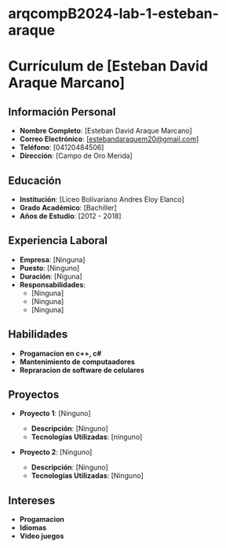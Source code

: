 # arqcompB2024-lab-1-esteban-araque
# Currículum de [Esteban David Araque Marcano]

## Información Personal
- **Nombre Completo**: [Esteban David Araque Marcano]
- **Correo Electrónico**: [estebandaraquem20@gmail.com]
- **Teléfono**: [04120484506]
- **Dirección**: [Campo de Oro Merida]

## Educación
- **Institución**: [Liceo Bolivariano Andres Eloy Elanco]
- **Grado Académico**: [Bachiller]
- **Años de Estudio**: [2012 - 2018]

## Experiencia Laboral
- **Empresa**: [Ninguna]
- **Puesto**: [Ninguno]
- **Duración**: [Niguna]
- **Responsabilidades**:
  - [Ninguna]
  - [Ninguna]
  - [Ninguna]

## Habilidades
- **Progamacion en c++, c#**
- **Mantenimiento de computaadores**
- **Repraracion de software de celulares**

## Proyectos
- **Proyecto 1**: [Ninguno]
  - **Descripción**: [Ninguno]
  - **Tecnologías Utilizadas**: [ninguno]

- **Proyecto 2**: [Ninguno]
  - **Descripción**: [Ninguno]
  - **Tecnologías Utilizadas**: [Ninguno]

## Intereses
- **Progamacion**
- **Idiomas**
- **Video juegos**
